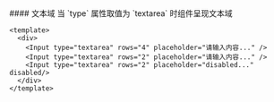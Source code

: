<cn>
#### 文本域
当 `type` 属性取值为 `textarea` 时组件呈现文本域
</cn>

```tpl
<template>
  <div>
    <Input type="textarea" rows="4" placeholder="请输入内容..." />
    <Input type="textarea" rows="2" placeholder="请输入内容..." />
    <Input type="textarea" rows="2" placeholder="disabled..." disabled/>
  </div>
</template>
```
